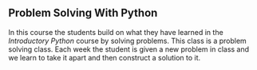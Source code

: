 ## Problem Solving With Python 

In this course the students build on what they have learned in the *_Introductory Python_* course by solving problems.  This class is a problem solving class.  Each week the student is given a new problem in class and we learn to take it apart and then construct a solution to it.  
